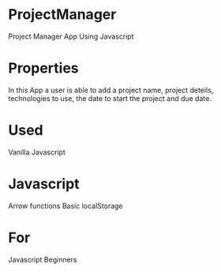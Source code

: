 # ProjectManager
Project Manager App Using Javascript
# Properties
In this App a user is able to add a project name, project deteils, technologies to use, the date to start the project  and  due date.
# Used
Vanilla Javascript
# Javascript
Arrow functions
Basic 
localStorage
# For 
Javascript Beginners


